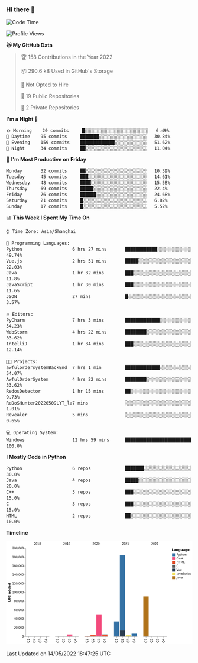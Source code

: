 ### Hi there 👋

<!--START_SECTION:waka-->
![Code Time](http://img.shields.io/badge/Code%20Time-0%20secs-blue)

![Profile Views](http://img.shields.io/badge/Profile%20Views-0-blue)

**🐱 My GitHub Data** 

> 🏆 158 Contributions in the Year 2022
 > 
> 📦 290.6 kB Used in GitHub's Storage 
 > 
> 🚫 Not Opted to Hire
 > 
> 📜 19 Public Repositories 
 > 
> 🔑 2 Private Repositories  
 > 
**I'm a Night 🦉** 

```text
🌞 Morning    20 commits     █░░░░░░░░░░░░░░░░░░░░░░░░   6.49% 
🌆 Daytime    95 commits     ███████░░░░░░░░░░░░░░░░░░   30.84% 
🌃 Evening    159 commits    █████████████░░░░░░░░░░░░   51.62% 
🌙 Night      34 commits     ██░░░░░░░░░░░░░░░░░░░░░░░   11.04%

```
📅 **I'm Most Productive on Friday** 

```text
Monday       32 commits     ██░░░░░░░░░░░░░░░░░░░░░░░   10.39% 
Tuesday      45 commits     ███░░░░░░░░░░░░░░░░░░░░░░   14.61% 
Wednesday    48 commits     ████░░░░░░░░░░░░░░░░░░░░░   15.58% 
Thursday     69 commits     █████░░░░░░░░░░░░░░░░░░░░   22.4% 
Friday       76 commits     ██████░░░░░░░░░░░░░░░░░░░   24.68% 
Saturday     21 commits     █░░░░░░░░░░░░░░░░░░░░░░░░   6.82% 
Sunday       17 commits     █░░░░░░░░░░░░░░░░░░░░░░░░   5.52%

```


📊 **This Week I Spent My Time On** 

```text
⌚︎ Time Zone: Asia/Shanghai

💬 Programming Languages: 
Python                   6 hrs 27 mins       ████████████░░░░░░░░░░░░░   49.74% 
Vue.js                   2 hrs 51 mins       █████░░░░░░░░░░░░░░░░░░░░   22.03% 
Java                     1 hr 32 mins        ███░░░░░░░░░░░░░░░░░░░░░░   11.8% 
JavaScript               1 hr 30 mins        ███░░░░░░░░░░░░░░░░░░░░░░   11.6% 
JSON                     27 mins             █░░░░░░░░░░░░░░░░░░░░░░░░   3.57%

🔥 Editors: 
PyCharm                  7 hrs 3 mins        █████████████░░░░░░░░░░░░   54.23% 
WebStorm                 4 hrs 22 mins       ████████░░░░░░░░░░░░░░░░░   33.62% 
IntelliJ                 1 hr 34 mins        ███░░░░░░░░░░░░░░░░░░░░░░   12.14%

🐱‍💻 Projects: 
awfulordersystemBackEnd  7 hrs 1 min         █████████████░░░░░░░░░░░░   54.07% 
AwfulOrderSystem         4 hrs 22 mins       ████████░░░░░░░░░░░░░░░░░   33.62% 
RedosDetector            1 hr 15 mins        ██░░░░░░░░░░░░░░░░░░░░░░░   9.73% 
ReDoSHunter20220509LYT_la7 mins              ░░░░░░░░░░░░░░░░░░░░░░░░░   1.01% 
Revealer                 5 mins              ░░░░░░░░░░░░░░░░░░░░░░░░░   0.65%

💻 Operating System: 
Windows                  12 hrs 59 mins      █████████████████████████   100.0%

```

**I Mostly Code in Python** 

```text
Python                   6 repos             ███████░░░░░░░░░░░░░░░░░░   30.0% 
Java                     4 repos             █████░░░░░░░░░░░░░░░░░░░░   20.0% 
C++                      3 repos             ███░░░░░░░░░░░░░░░░░░░░░░   15.0% 
C                        3 repos             ███░░░░░░░░░░░░░░░░░░░░░░   15.0% 
HTML                     2 repos             ██░░░░░░░░░░░░░░░░░░░░░░░   10.0%

```


**Timeline**

![Chart not found](https://raw.githubusercontent.com/SuperMaxine/SuperMaxine/main/charts/bar_graph.png) 


 Last Updated on 14/05/2022 18:47:25 UTC
<!--END_SECTION:waka-->

<!--
**SuperMaxine/SuperMaxine** is a ✨ _special_ ✨ repository because its `README.md` (this file) appears on your GitHub profile.

Here are some ideas to get you started:

- 🔭 I’m currently working on ...
- 🌱 I’m currently learning ...
- 👯 I’m looking to collaborate on ...
- 🤔 I’m looking for help with ...
- 💬 Ask me about ...
- 📫 How to reach me: ...
- 😄 Pronouns: ...
- ⚡ Fun fact: ...
-->

